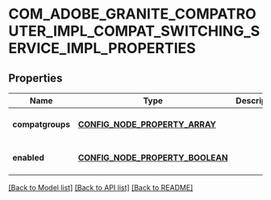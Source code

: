 # COM_ADOBE_GRANITE_COMPATROUTER_IMPL_COMPAT_SWITCHING_SERVICE_IMPL_PROPERTIES

## Properties
Name | Type | Description | Notes
------------ | ------------- | ------------- | -------------
**compatgroups** | [**CONFIG_NODE_PROPERTY_ARRAY**](configNodePropertyArray.md) |  | [optional] [default to null]
**enabled** | [**CONFIG_NODE_PROPERTY_BOOLEAN**](configNodePropertyBoolean.md) |  | [optional] [default to null]

[[Back to Model list]](../README.md#documentation-for-models) [[Back to API list]](../README.md#documentation-for-api-endpoints) [[Back to README]](../README.md)


